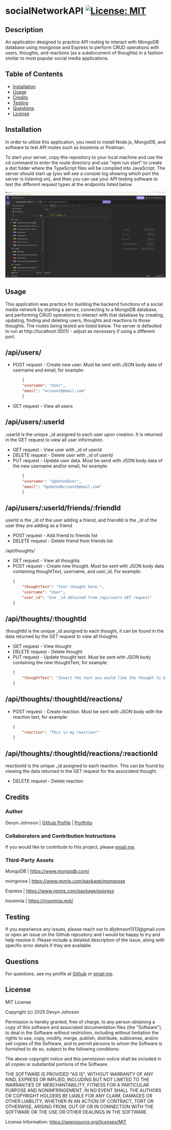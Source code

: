 # socialNetworkAPI [![License: MIT](https://img.shields.io/badge/License-MIT-yellow.svg)](https://opensource.org/licenses/MIT)
            
## Description
<p>An application designed to practice API routing to interact with MongoDB database using mongoose and Express to perform CRUD operations with users, thoughts, and reactions (as a subdocument of thoughts) in a fashion similar to most popular social media applications.</p>
            
## Table of Contents
- [Installation](#installation)
- [Usage](#usage)
- [Credits](#credits)
- [Testing](#testing)
- [Questions](#questions)
- [License](#license)
            
## Installation
<p>In order to utilize this application, you need to install Node.js, MongoDB, and software to test API routes such as Insomnia or Postman.</p>

<p>To start your server, copy this repository to your local machine and use the cd command to enter the route directory and use "npm run start" to create a dist folder where the TypeScript files will be compiled into JavaScript. The server should start up (you will see a console log showing which port the server is listening on), and then you can use your API testing software to test the different request types at the endpoints listed below.</p>

![screenshot of insomnia](./src/images/insomniaScreenshot.png)
            
## Usage
<p>This application was practice for building the backend functions of a social media network by starting a server, connecting to a MongoDB database, and performing CRUD operations to interact with that database by creating, updating, finding and deleting users, thoughts and reactions to those thoughts. The routes being tested are listed below. The server is defaulted to run at http://localhost:3001/ - adjust as necessary if using a different port.</p>

<h2>/api/users/</h2>
<ul>
<li>POST request - Create new user. Must be sent with JSON body data of username and email, for example:

``` JSON
    {
    "username": "User",
    "email": "account@email.com"
    }
```
</li>
<li>GET request - View all users</li>
</ul>

<h2>/api/users/:userId</h2>
<p>:userId is the unique _id assigned to each user upon creation. It is returned in the GET request to view all user information.</p>
<ul>
<li>GET request - View user with _id of userId</li>
<li>DELETE request - Delete user with _id of userId</li>
<li>PUT request - Update user data. Must be send with JSON body data of the new username and/or email, for example:

``` JSON
    {
    "username": "UpdatedUser",
    "email": "UpdatedAccount@email.com"
    }
```
</li>
</ul>

<h2>/api/users/:userId/friends/:friendId</h2>
<p>userId is the _id of the user adding a friend, and friendId is the _id of the user they are adding as a friend
<ul>
<li>POST request - Add friend to friends list</li>
<li>DELETE request - Delete friend from friends list</li>
</ul>

<p>/api/thoughts/</p>
<ul>
<li>GET request - View all thoughts</li>
<li>POST request - Create new thought. Must be sent with JSON body data containing thoughtText, username, and user_id. For example:

``` JSON
{
    "thoughtText": "Your thought here.",
    "username": "User",
    "user_id": "Use _id obtained from /api/users GET request"
}
```
</li>
</ul>

<h2>/api/thoughts/:thoughtId</h2>
<p>:thoughtId is the unique _id assigned to each thought, it can be found in the data returned by the GET request to view all thoughts
<ul>
<li>GET request - View thought</li>
<li>DELETE request - Delete thought</li>
<li>PUT request - Update thought text. Must be sent with JSON body containing the new thoughtText, for example:

``` JSON
{
    "thoughtText": "Insert the text you would like the thought to be updated to here."
}
```

</li>
</ul>
<h2>/api/thoughts/:thoughtId/reactions/</h2>
<ul>
<li>POST request - Create reaction. Must be sent with JSON body with the reaction text, for example:

``` JSON
{
    "reaction": "This is my reaction!"
}
```

</li>
</ul>

<h2>/api/thoughts/:thoughtId/reactions/:reactionId</h2>
<p>reactionId is the unique _id assigned to each reaction. This can be found by viewing the data returned in the GET request for the associated thought.</p>
<ul>
<li>DELETE request - Delete reaction</li>

</ul>

## Credits

### Author
<p>Devyn Johnson | <a href="https://github.com/DevynJohnson">Github Profile</a> | <a href="https://devynjohnsonportfolio.netlify.app/"> Portfolio</a></p>
        
### Collaborators and Contribution Instructions

<p>If you would like to contribute to this project, please <a href="mailto:dljohnson1313@gmail.com">email me</a>.</p>
            
### Third-Party Assets
<p>MongoDB | <a href="https://www.mongodb.com/">https://www.mongodb.com/</a></p><p>mongoose | <a href="https://www.npmjs.com/package/mongoose">https://www.npmjs.com/package/mongoose</a></p><p>Express | <a href="https://www.npmjs.com/package/express">https://www.npmjs.com/package/express</a></p><p>Insomnia | <a href="https://insomnia.rest/">https://insomnia.rest/</a></p>

## Testing
<p>If you experience any issues, please reach out to dljohnson1313@gmail.com or open an issue on the Github repository and I would be happy to try and help resolve it. Please include a detailed description of the issue, along with specific error details if they are available.</p>

## Questions
<p>For questions, see my profile at <a href="https://github.com/DevynJohnson">Github</a> or <a href="mailto:dljohnson1313@gmail.com">email me</a>.</p>
            
## License
<p>MIT License

Copyright (c) 2025 Devyn Johnson

Permission is hereby granted, free of charge, to any person obtaining a copy
of this software and associated documentation files (the "Software"), to deal
in the Software without restriction, including without limitation the rights
to use, copy, modify, merge, publish, distribute, sublicense, and/or sell
copies of the Software, and to permit persons to whom the Software is
furnished to do so, subject to the following conditions:

The above copyright notice and this permission notice shall be included in all
copies or substantial portions of the Software.

THE SOFTWARE IS PROVIDED "AS IS", WITHOUT WARRANTY OF ANY KIND, EXPRESS OR
IMPLIED, INCLUDING BUT NOT LIMITED TO THE WARRANTIES OF MERCHANTABILITY,
FITNESS FOR A PARTICULAR PURPOSE AND NONINFRINGEMENT. IN NO EVENT SHALL THE
AUTHORS OR COPYRIGHT HOLDERS BE LIABLE FOR ANY CLAIM, DAMAGES OR OTHER
LIABILITY, WHETHER IN AN ACTION OF CONTRACT, TORT OR OTHERWISE, ARISING FROM,
OUT OF OR IN CONNECTION WITH THE SOFTWARE OR THE USE OR OTHER DEALINGS IN THE
SOFTWARE.</p>
<p>License Information: <a href="https://opensource.org/licenses/MIT">https://opensource.org/licenses/MIT</a></p>